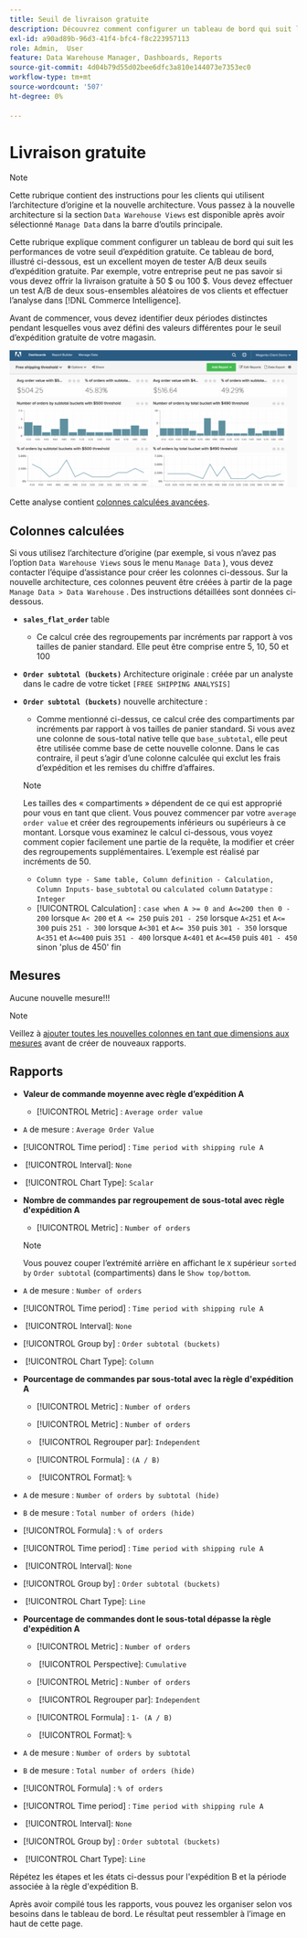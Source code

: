 ```yaml
---
title: Seuil de livraison gratuite
description: Découvrez comment configurer un tableau de bord qui suit les performances de votre seuil d’expédition gratuite.
exl-id: a90ad89b-96d3-41f4-bfc4-f8c223957113
role: Admin,  User
feature: Data Warehouse Manager, Dashboards, Reports
source-git-commit: 4d04b79d55d02bee6dfc3a810e144073e7353ec0
workflow-type: tm+mt
source-wordcount: '507'
ht-degree: 0%

---
```


# Livraison gratuite

>[!NOTE]
>
>Cette rubrique contient des instructions pour les clients qui utilisent l’architecture d’origine et la nouvelle architecture. Vous passez à la nouvelle architecture si la section `Data Warehouse Views` est disponible après avoir sélectionné `Manage Data` dans la barre d’outils principale.

Cette rubrique explique comment configurer un tableau de bord qui suit les performances de votre seuil d’expédition gratuite. Ce tableau de bord, illustré ci-dessous, est un excellent moyen de tester A/B deux seuils d’expédition gratuite. Par exemple, votre entreprise peut ne pas savoir si vous devez offrir la livraison gratuite à 50 $ ou 100 $. Vous devez effectuer un test A/B de deux sous-ensembles aléatoires de vos clients et effectuer l’analyse dans [!DNL Commerce Intelligence].

Avant de commencer, vous devez identifier deux périodes distinctes pendant lesquelles vous avez défini des valeurs différentes pour le seuil d’expédition gratuite de votre magasin.

![Graphique présentant l’analyse du seuil d’expédition gratuite et la répartition de la valeur de commande](../../assets/free_shipping_threshold.png)

Cette analyse contient [colonnes calculées avancées](../data-warehouse-mgr/adv-calc-columns.md).

## Colonnes calculées

Si vous utilisez l’architecture d’origine (par exemple, si vous n’avez pas l’option `Data Warehouse Views` sous le menu `Manage Data` ), vous devez contacter l’équipe d’assistance pour créer les colonnes ci-dessous. Sur la nouvelle architecture, ces colonnes peuvent être créées à partir de la page `Manage Data > Data Warehouse` . Des instructions détaillées sont données ci-dessous.

* **`sales_flat_order`** table
   * Ce calcul crée des regroupements par incréments par rapport à vos tailles de panier standard. Elle peut être comprise entre 5, 10, 50 et 100

* **`Order subtotal (buckets)`** Architecture originale : créée par un analyste dans le cadre de votre ticket `[FREE SHIPPING ANALYSIS]`
* **`Order subtotal (buckets)`** nouvelle architecture :
   * Comme mentionné ci-dessus, ce calcul crée des compartiments par incréments par rapport à vos tailles de panier standard. Si vous avez une colonne de sous-total native telle que `base_subtotal`, elle peut être utilisée comme base de cette nouvelle colonne. Dans le cas contraire, il peut s’agir d’une colonne calculée qui exclut les frais d’expédition et les remises du chiffre d’affaires.

  >[!NOTE]
  >
  >Les tailles des « compartiments » dépendent de ce qui est approprié pour vous en tant que client. Vous pouvez commencer par votre `average order value` et créer des regroupements inférieurs ou supérieurs à ce montant. Lorsque vous examinez le calcul ci-dessous, vous voyez comment copier facilement une partie de la requête, la modifier et créer des regroupements supplémentaires. L’exemple est réalisé par incréments de 50.

   * `Column type - Same table, Column definition - Calculation, Column Inputs-` `base_subtotal` ou `calculated column` `Datatype` : `Integer`
   * [!UICONTROL Calculation] : `case when A >= 0 and A<=200 then 0 - 200`
lorsque `A< 200` et `A <= 250` puis `201 - 250`
lorsque `A<251` et `A<= 300` puis `251 - 300`
lorsque `A<301` et `A<= 350` puis `301 - 350`
lorsque `A<351` et `A<=400` puis `351 - 400`
lorsque `A<401` et `A<=450` puis `401 - 450`
sinon &#39;plus de 450&#39;
fin


## Mesures

Aucune nouvelle mesure!!!

>[!NOTE]
>
>Veillez à [ajouter toutes les nouvelles colonnes en tant que dimensions aux mesures](../data-warehouse-mgr/manage-data-dimensions-metrics.md) avant de créer de nouveaux rapports.

## Rapports

* **Valeur de commande moyenne avec règle d’expédition A**
   * [!UICONTROL Metric] : `Average order value`

* `A` de mesure : `Average Order Value`
* [!UICONTROL Time period] : `Time period with shipping rule A`
* &#x200B;
  [!UICONTROL Interval]: `None`
* &#x200B;
  [!UICONTROL Chart Type]: `Scalar`

* **Nombre de commandes par regroupement de sous-total avec règle d&#39;expédition A**
   * [!UICONTROL Metric] : `Number of orders`

  >[!NOTE]
  >
  >Vous pouvez couper l’extrémité arrière en affichant le `X` supérieur `sorted by` `Order subtotal` (compartiments) dans le `Show top/bottom`.

* `A` de mesure : `Number of orders`
* [!UICONTROL Time period] : `Time period with shipping rule A`
* &#x200B;
  [!UICONTROL Interval]: `None`
* [!UICONTROL Group by] : `Order subtotal (buckets)`
* &#x200B;
  [!UICONTROL Chart Type]: `Column`

* **Pourcentage de commandes par sous-total avec la règle d&#39;expédition A**
   * [!UICONTROL Metric] : `Number of orders`

   * [!UICONTROL Metric] : `Number of orders`
   * &#x200B;
     [!UICONTROL Regrouper par]: `Independent`
   * [!UICONTROL Formula] : `(A / B)`
   * &#x200B;
     [!UICONTROL Format]: `%`

* `A` de mesure : `Number of orders by subtotal (hide)`
* `B` de mesure : `Total number of orders (hide)`
* [!UICONTROL Formula] : `% of orders`
* [!UICONTROL Time period] : `Time period with shipping rule A`
* &#x200B;
  [!UICONTROL Interval]: `None`
* [!UICONTROL Group by] : `Order subtotal (buckets)`
* &#x200B;
  [!UICONTROL Chart Type]: `Line`

* **Pourcentage de commandes dont le sous-total dépasse la règle d&#39;expédition A**
   * [!UICONTROL Metric] : `Number of orders`
   * &#x200B;
     [!UICONTROL Perspective]: `Cumulative`

   * [!UICONTROL Metric] : `Number of orders`
   * &#x200B;
     [!UICONTROL Regrouper par]: `Independent`

   * [!UICONTROL Formula] : `1- (A / B)`
   * &#x200B;
     [!UICONTROL Format]: `%`

* `A` de mesure : `Number of orders by subtotal`
* `B` de mesure : `Total number of orders (hide)`
* [!UICONTROL Formula] : `% of orders`
* [!UICONTROL Time period] : `Time period with shipping rule A`
* &#x200B;
  [!UICONTROL Interval]: `None`
* [!UICONTROL Group by] : `Order subtotal (buckets)`
* &#x200B;
  [!UICONTROL Chart Type]: `Line`


Répétez les étapes et les états ci-dessus pour l&#39;expédition B et la période associée à la règle d&#39;expédition B.

Après avoir compilé tous les rapports, vous pouvez les organiser selon vos besoins dans le tableau de bord. Le résultat peut ressembler à l’image en haut de cette page.
